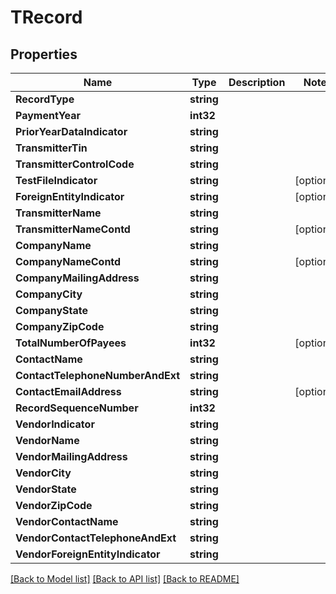 # TRecord

## Properties

Name | Type | Description | Notes
------------ | ------------- | ------------- | -------------
**RecordType** | **string** |  | 
**PaymentYear** | **int32** |  | 
**PriorYearDataIndicator** | **string** |  | 
**TransmitterTin** | **string** |  | 
**TransmitterControlCode** | **string** |  | 
**TestFileIndicator** | **string** |  | [optional] 
**ForeignEntityIndicator** | **string** |  | [optional] 
**TransmitterName** | **string** |  | 
**TransmitterNameContd** | **string** |  | [optional] 
**CompanyName** | **string** |  | 
**CompanyNameContd** | **string** |  | [optional] 
**CompanyMailingAddress** | **string** |  | 
**CompanyCity** | **string** |  | 
**CompanyState** | **string** |  | 
**CompanyZipCode** | **string** |  | 
**TotalNumberOfPayees** | **int32** |  | [optional] 
**ContactName** | **string** |  | 
**ContactTelephoneNumberAndExt** | **string** |  | 
**ContactEmailAddress** | **string** |  | [optional] 
**RecordSequenceNumber** | **int32** |  | 
**VendorIndicator** | **string** |  | 
**VendorName** | **string** |  | 
**VendorMailingAddress** | **string** |  | 
**VendorCity** | **string** |  | 
**VendorState** | **string** |  | 
**VendorZipCode** | **string** |  | 
**VendorContactName** | **string** |  | 
**VendorContactTelephoneAndExt** | **string** |  | 
**VendorForeignEntityIndicator** | **string** |  | 

[[Back to Model list]](../README.md#documentation-for-models) [[Back to API list]](../README.md#documentation-for-api-endpoints) [[Back to README]](../README.md)


